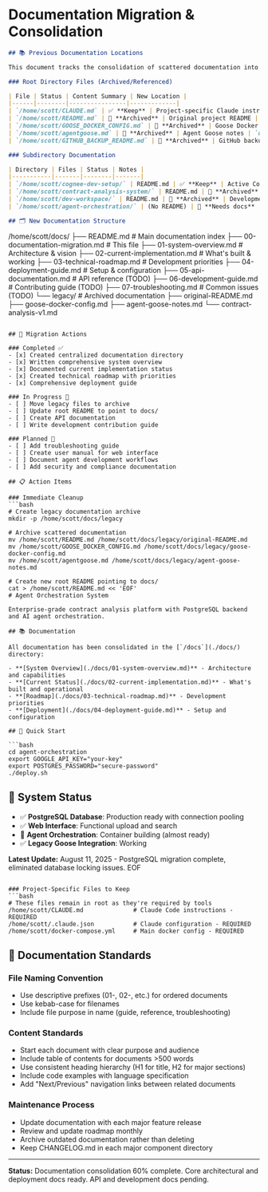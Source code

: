 # Documentation Migration & Consolidation

```markdown
## 📚 Previous Documentation Locations

This document tracks the consolidation of scattered documentation into the centralized `/home/scott/docs/` directory.

### Root Directory Files (Archived/Referenced)

| File | Status | Content Summary | New Location |
|------|--------|----------------|-------------|
| `/home/scott/CLAUDE.md` | ✅ **Keep** | Project-specific Claude instructions | Root (required) |
| `/home/scott/README.md` | 📁 **Archived** | Original project README | `docs/legacy/` |
| `/home/scott/GOOSE_DOCKER_CONFIG.md` | 📁 **Archived** | Goose Docker setup | `docs/legacy/` |
| `/home/scott/agentgoose.md` | 📁 **Archived** | Agent Goose notes | `docs/legacy/` |
| `/home/scott/GITHUB_BACKUP_README.md` | 📁 **Archived** | GitHub backup info | `docs/legacy/` |

### Subdirectory Documentation

| Directory | Files | Status | Notes |
|-----------|-------|--------|-------|
| `/home/scott/cognee-dev-setup/` | README.md | ✅ **Keep** | Active Cognee setup docs |
| `/home/scott/contract-analysis-system/` | README.md | 📁 **Archived** | Superseded by new system |
| `/home/scott/dev-workspace/` | README.md | 📁 **Archived** | Development notes |
| `/home/scott/agent-orchestration/` | (No README) | 📝 **Needs docs** | Add deployment-specific README |

## 🗂️ New Documentation Structure

```
/home/scott/docs/
├── README.md                    # Main documentation index
├── 00-documentation-migration.md # This file
├── 01-system-overview.md       # Architecture & vision
├── 02-current-implementation.md # What's built & working
├── 03-technical-roadmap.md     # Development priorities
├── 04-deployment-guide.md      # Setup & configuration
├── 05-api-documentation.md     # API reference (TODO)
├── 06-development-guide.md     # Contributing guide (TODO)
├── 07-troubleshooting.md       # Common issues (TODO)
└── legacy/                     # Archived documentation
    ├── original-README.md
    ├── goose-docker-config.md
    ├── agent-goose-notes.md
    └── contract-analysis-v1.md
```

## 🔄 Migration Actions

### Completed ✅
- [x] Created centralized documentation directory
- [x] Written comprehensive system overview  
- [x] Documented current implementation status
- [x] Created technical roadmap with priorities
- [x] Comprehensive deployment guide

### In Progress 🔄  
- [ ] Move legacy files to archive
- [ ] Update root README to point to docs/
- [ ] Create API documentation
- [ ] Write development contribution guide

### Planned 📝
- [ ] Add troubleshooting guide
- [ ] Create user manual for web interface
- [ ] Document agent development workflows
- [ ] Add security and compliance documentation

## 📋 Action Items

### Immediate Cleanup
```bash
# Create legacy documentation archive
mkdir -p /home/scott/docs/legacy

# Archive scattered documentation
mv /home/scott/README.md /home/scott/docs/legacy/original-README.md
mv /home/scott/GOOSE_DOCKER_CONFIG.md /home/scott/docs/legacy/goose-docker-config.md
mv /home/scott/agentgoose.md /home/scott/docs/legacy/agent-goose-notes.md

# Create new root README pointing to docs/
cat > /home/scott/README.md << 'EOF'
# Agent Orchestration System

Enterprise-grade contract analysis platform with PostgreSQL backend and AI agent orchestration.

## 📚 Documentation

All documentation has been consolidated in the [`/docs`](./docs/) directory:

- **[System Overview](./docs/01-system-overview.md)** - Architecture and capabilities
- **[Current Status](./docs/02-current-implementation.md)** - What's built and operational  
- **[Roadmap](./docs/03-technical-roadmap.md)** - Development priorities
- **[Deployment](./docs/04-deployment-guide.md)** - Setup and configuration

## 🚀 Quick Start

```bash
cd agent-orchestration
export GOOGLE_API_KEY="your-key"
export POSTGRES_PASSWORD="secure-password"
./deploy.sh
```

## 🎯 System Status

- ✅ **PostgreSQL Database**: Production ready with connection pooling
- ✅ **Web Interface**: Functional upload and search
- 🔄 **Agent Orchestration**: Container building (almost ready)
- ✅ **Legacy Goose Integration**: Working

**Latest Update:** August 11, 2025 - PostgreSQL migration complete, eliminated database locking issues.
EOF
```

### Project-Specific Files to Keep
```bash
# These files remain in root as they're required by tools
/home/scott/CLAUDE.md              # Claude Code instructions - REQUIRED
/home/scott/.claude.json           # Claude configuration - REQUIRED  
/home/scott/docker-compose.yml     # Main docker config - REQUIRED
```

## 🎯 Documentation Standards

### File Naming Convention
- Use descriptive prefixes (01-, 02-, etc.) for ordered documents
- Use kebab-case for filenames
- Include file purpose in name (guide, reference, troubleshooting)

### Content Standards
- Start each document with clear purpose and audience
- Include table of contents for documents >500 words
- Use consistent heading hierarchy (H1 for title, H2 for major sections)
- Include code examples with language specification
- Add "Next/Previous" navigation links between related documents

### Maintenance Process
- Update documentation with each major feature release
- Review and update roadmap monthly
- Archive outdated documentation rather than deleting
- Keep CHANGELOG.md in each major component directory

---

**Status:** Documentation consolidation 60% complete. Core architectural and deployment docs ready. API and development docs pending.
```